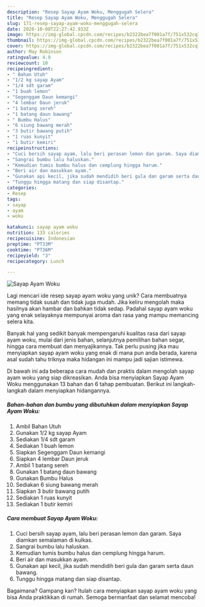 ```yaml
---
description: "Resep Sayap Ayam Woku, Menggugah Selera"
title: "Resep Sayap Ayam Woku, Menggugah Selera"
slug: 171-resep-sayap-ayam-woku-menggugah-selera
date: 2020-10-08T22:27:42.933Z
image: https://img-global.cpcdn.com/recipes/b2322bea7f001a7f/751x532cq70/sayap-ayam-woku-foto-resep-utama.jpg
thumbnail: https://img-global.cpcdn.com/recipes/b2322bea7f001a7f/751x532cq70/sayap-ayam-woku-foto-resep-utama.jpg
cover: https://img-global.cpcdn.com/recipes/b2322bea7f001a7f/751x532cq70/sayap-ayam-woku-foto-resep-utama.jpg
author: May Robinson
ratingvalue: 4.9
reviewcount: 10
recipeingredient:
- " Bahan Utuh"
- "1/2 kg sayap Ayam"
- "1/4 sdt garam"
- "1 buah lemon"
- "Segenggam Daun kemangi"
- "4 lembar Daun jeruk"
- "1 batang sereh"
- "1 batang daun bawang"
- " Bumbu Halus"
- "6 siung bawang merah"
- "3 butir bawang putih"
- "1 ruas kunyit"
- "1 butir kemiri"
recipeinstructions:
- "Cuci bersih sayap ayam, lalu beri perasan lemon dan garam. Saya diamkan semalaman di kulkas."
- "Sangrai bumbu lalu haluskan."
- "Kemudian tumis bumbu halus dan cemplung hingga harum."
- "Beri air dan masukkan ayam."
- "Gunakan api kecil, jika sudah mendidih beri gula dan garam serta daun bawang."
- "Tunggu hingga matang dan siap disantap."
categories:
- Resep
tags:
- sayap
- ayam
- woku

katakunci: sayap ayam woku 
nutrition: 133 calories
recipecuisine: Indonesian
preptime: "PT33M"
cooktime: "PT36M"
recipeyield: "3"
recipecategory: Lunch

---
```



![Sayap Ayam Woku](https://img-global.cpcdn.com/recipes/b2322bea7f001a7f/751x532cq70/sayap-ayam-woku-foto-resep-utama.jpg)

Lagi mencari ide resep sayap ayam woku yang unik? Cara membuatnya memang tidak susah dan tidak juga mudah. Jika keliru mengolah maka hasilnya akan hambar dan bahkan tidak sedap. Padahal sayap ayam woku yang enak selayaknya mempunyai aroma dan rasa yang mampu memancing selera kita.

Banyak hal yang sedikit banyak mempengaruhi kualitas rasa dari sayap ayam woku, mulai dari jenis bahan, selanjutnya pemilihan bahan segar, hingga cara membuat dan menyajikannya. Tak perlu pusing jika mau menyiapkan sayap ayam woku yang enak di mana pun anda berada, karena asal sudah tahu triknya maka hidangan ini mampu jadi sajian istimewa.




Di bawah ini ada beberapa cara mudah dan praktis dalam mengolah sayap ayam woku yang siap dikreasikan. Anda bisa menyiapkan Sayap Ayam Woku menggunakan 13 bahan dan 6 tahap pembuatan. Berikut ini langkah-langkah dalam menyiapkan hidangannya.

<!--inarticleads1-->

##### Bahan-bahan dan bumbu yang dibutuhkan dalam menyiapkan Sayap Ayam Woku:

1. Ambil  Bahan Utuh
1. Gunakan 1/2 kg sayap Ayam
1. Sediakan 1/4 sdt garam
1. Sediakan 1 buah lemon
1. Siapkan Segenggam Daun kemangi
1. Siapkan 4 lembar Daun jeruk
1. Ambil 1 batang sereh
1. Gunakan 1 batang daun bawang
1. Gunakan  Bumbu Halus
1. Sediakan 6 siung bawang merah
1. Siapkan 3 butir bawang putih
1. Sediakan 1 ruas kunyit
1. Sediakan 1 butir kemiri




<!--inarticleads2-->

##### Cara membuat Sayap Ayam Woku:

1. Cuci bersih sayap ayam, lalu beri perasan lemon dan garam. Saya diamkan semalaman di kulkas.
1. Sangrai bumbu lalu haluskan.
1. Kemudian tumis bumbu halus dan cemplung hingga harum.
1. Beri air dan masukkan ayam.
1. Gunakan api kecil, jika sudah mendidih beri gula dan garam serta daun bawang.
1. Tunggu hingga matang dan siap disantap.




Bagaimana? Gampang kan? Itulah cara menyiapkan sayap ayam woku yang bisa Anda praktikkan di rumah. Semoga bermanfaat dan selamat mencoba!
